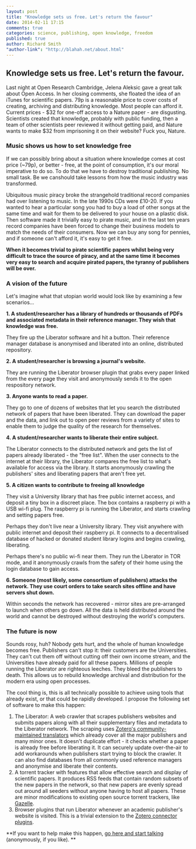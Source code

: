 ```yaml
---
layout: post
title: "Knowledge sets us free. Let's return the favour"
date: 2014-02-11 17:15
comments: true
categories: science, publishing, open knowledge, freedom
published: true
author: Richard Smith
"author-link": "http://blahah.net/about.html"
---
```


## Knowledge sets us free. Let's return the favour.

Last night at Open Research Cambridge, Jelena Aleksic gave a great talk about Open Access. In her closing comments, she floated the idea of an iTunes for scientific papers. 79p is a reasonable price to cover costs of creating, archiving and distributing knowledge. Most people can afford it. Current prices - $32 for one-off access to a Nature paper - are disgusting. Scientists created that knowledge, probably with public funding, then a team of other scientists peer reviewed it without getting paid, and Nature wants to make $32 from imprisoning it on their website? Fuck you, Nature.

### Music shows us how to set knowledge free

If we can possibly bring about a situation where knowledge comes at cost price (~79p), or better - free, at the point of consumption, it's our moral imperative to do so. To do that we have to destroy traditional publishing. No small task. Be we canshould take lessons from how the music industry was transformed.

Ubiquitous music piracy broke the strangehold traditional record companies had over listening to music. In the late 1990s CDs were £10-20. If you wanted to hear a particular song you had to buy a load of other songs at the same time and wait for them to be delivered to your house on a plastic disk. Then software made it trivially easy to pirate music, and in the last ten years record companies have been forced to change their business models to match the needs of their consumers. Now we can buy any song for pennies, and if someone can't afford it, it's easy to get it free.

**When it becomes trivial to pirate scientific papers whilst being very difficult to trace the source of piracy, and at the same time it becomes very easy to search and acquire pirated papers, the tyranny of publishers will be over.**

### A vision of the future

Let's imagine what that utopian world would look like by examining a few scenarios...

**1. A student/researcher has a library of hundreds or thousands of PDFs and associated metadata in their reference manager. They wish that knowledge was free.**

They fire up the Liberator software and hit a button. Their reference manager database is anonymised and liberated into an online, distributed repository.

**2. A student/researcher is browsing a journal's website.**

They are running the Liberator browser plugin that grabs every paper linked from the every page they visit and anonymously sends it to the open respository network.

**3. Anyone wants to read a paper.**

They go to one of dozens of websites that let you search the distributed network of papers that have been liberated. They can download the paper and the data, and link out to open peer reviews from a variety of sites to enable them to judge the quality of the research for themselves.

**4. A student/researcher wants to liberate their entire subject.**

The Liberator connects to the distributed network and gets the list of papers already liberated - the "free list". When the user connects to the internet at their library, the Liberator compares the free list to what's available for access via the library. It starts anonymously crawling the publishers' sites and liberating papers that aren't free yet.

**5. A citizen wants to contribute to freeing all knowledge**

They visit a University library that has free public internet access, and deposit a tiny box in a discreet place. The box contains a raspberry pi with a USB wi-fi plug. The raspberry pi is running the Liberator, and starts crawling and setting papers free.

Perhaps they don't live near a University library. They visit anywhere with public internet and deposit their raspberry pi. It connects to a decentralised database of hacked or donated student library logins and begins crawling, liberating.

Perhaps there's no public wi-fi near them. They run the Liberator in TOR mode, and it anonymously crawls from the safety of their home using the login database to gain access.

**6. Someone (most likely, some consortium of publishers) attacks the network. They use court orders to take search sites offline and have servers shut down.**

Within seconds the network has recovered - mirror sites are pre-arranged to launch when others go down. All the data is held distributed around the world and cannot be destroyed without destroying the world's computers.

### The future is now

Sounds rosy, huh? Nobody gets hurt, and the whole of human knowledge becomes free. Publishers can't stop it: their customers are the Universities. They can't cut them off without cutting off their own income stream, and the Universities have already paid for all these papers. Millions of people running the Liberator are righteous leeches. They bleed the publishers to death. This allows us to rebuild knowledge archival and distribution for the modern era using open processes.

The cool thing is, this is all technically possible to achieve using tools that already exist, or that could be rapidly developed. I propose the following set of software to make this happen:

1. The Liberator: A web crawler that scrapes publishers websites and submits papers along with all their supplementary files and metadata to the Liberator network. The scraping uses [Zotero's community-maintained translators](https://github.com/zotero/translators) which already cover all the major publishers and many minor ones. It doesn't duplicate effort - it checks whether a paper is already free before liberating it. It can securely update over-the-air to add workarounds when publishers start trying to block the crawler. It can also find databases from all commonly used reference managers and anonymise and liberate their contents.
2. A torrent tracker with features that allow effective search and display of scientific papers. It produces RSS feeds that contain random subsets of the new papers in the network, so that new papers are evenly spread out around all seeders without anyone having to host all papers. These are minor modifications to existing open source torrent trackers, like [Gazelle](https://github.com/WhatCD/Gazelle).
3. Browser plugins that run Liberator whenever an academic publisher's website is visited. This is a trivial extension to the [Zotero connector plugins](https://www.zotero.org/download/).

**If you want to help make this happen, [go here and start talking](http://okfnpad.org/p/liberator) (anonymously, if you like).
**
